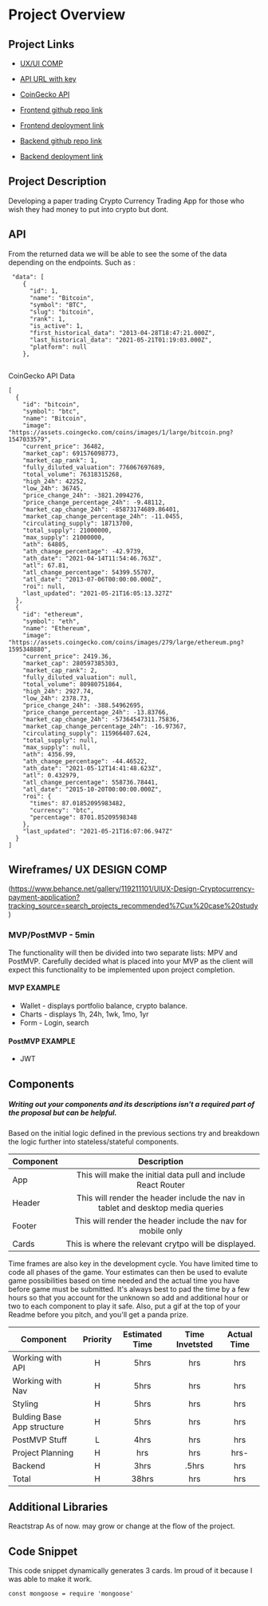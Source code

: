 # Project Overview

## Project Links
- [UX/UI COMP](https://www.behance.net/gallery/119211101/UIUX-Design-Cryptocurrency-payment-application?tracking_source=search_projects_recommended%7Cux%20case%20study)

- [API URL with key](https://pro-api.coinmarketcap.com/v1/cryptocurrency/map?CMC_PRO_API_KEY=c5d6dda1-a1ed-43ac-9a0c-6f4d7e6227a6)

- [CoinGecko API](https://api.coingecko.com/api/v3/coins/markets?vs_currency=usd&ids=bitcoin%2C%20ethereum&order=market_cap_desc&per_page=100&page=1&sparkline=false)

- [ Frontend github repo link](https://github.com/BPdg06/cryptoApp_frontend/tree/dev)
- [Frontend deployment link](https://mystifying-villani-51e1b2.netlify.app/)

- [ Backend github repo link](https://github.com/taylorhughes291/crypto-backend/tree/dev)
- [ Backend deployment link](https://crypto-backend-project3.herokuapp.com/)

## Project Description

Developing a paper trading Crypto Currency Trading App for those who wish they had money to put into crypto but dont. 

## API

From the returned data we will be able to see the some of the data depending on the endpoints. Such as :


```
 "data": [
    {
      "id": 1,
      "name": "Bitcoin",
      "symbol": "BTC",
      "slug": "bitcoin",
      "rank": 1,
      "is_active": 1,
      "first_historical_data": "2013-04-28T18:47:21.000Z",
      "last_historical_data": "2021-05-21T01:19:03.000Z",
      "platform": null
    },
         
```

CoinGecko API Data
```
[
  {
    "id": "bitcoin",
    "symbol": "btc",
    "name": "Bitcoin",
    "image": "https://assets.coingecko.com/coins/images/1/large/bitcoin.png?1547033579",
    "current_price": 36482,
    "market_cap": 691576098773,
    "market_cap_rank": 1,
    "fully_diluted_valuation": 776067697689,
    "total_volume": 76318315268,
    "high_24h": 42252,
    "low_24h": 36745,
    "price_change_24h": -3821.2094276,
    "price_change_percentage_24h": -9.48112,
    "market_cap_change_24h": -85873174689.86401,
    "market_cap_change_percentage_24h": -11.0455,
    "circulating_supply": 18713700,
    "total_supply": 21000000,
    "max_supply": 21000000,
    "ath": 64805,
    "ath_change_percentage": -42.9739,
    "ath_date": "2021-04-14T11:54:46.763Z",
    "atl": 67.81,
    "atl_change_percentage": 54399.55707,
    "atl_date": "2013-07-06T00:00:00.000Z",
    "roi": null,
    "last_updated": "2021-05-21T16:05:13.327Z"
  },
  {
    "id": "ethereum",
    "symbol": "eth",
    "name": "Ethereum",
    "image": "https://assets.coingecko.com/coins/images/279/large/ethereum.png?1595348880",
    "current_price": 2419.36,
    "market_cap": 280597385303,
    "market_cap_rank": 2,
    "fully_diluted_valuation": null,
    "total_volume": 80980751864,
    "high_24h": 2927.74,
    "low_24h": 2378.73,
    "price_change_24h": -388.54962695,
    "price_change_percentage_24h": -13.83766,
    "market_cap_change_24h": -57364547311.75836,
    "market_cap_change_percentage_24h": -16.97367,
    "circulating_supply": 115966407.624,
    "total_supply": null,
    "max_supply": null,
    "ath": 4356.99,
    "ath_change_percentage": -44.46522,
    "ath_date": "2021-05-12T14:41:48.623Z",
    "atl": 0.432979,
    "atl_change_percentage": 558736.78441,
    "atl_date": "2015-10-20T00:00:00.000Z",
    "roi": {
      "times": 87.01852095983482,
      "currency": "btc",
      "percentage": 8701.85209598348
    },
    "last_updated": "2021-05-21T16:07:06.947Z"
  }
]
```


## Wireframes/ UX DESIGN COMP
(https://www.behance.net/gallery/119211101/UIUX-Design-Cryptocurrency-payment-application?tracking_source=search_projects_recommended%7Cux%20case%20study)




### MVP/PostMVP - 5min

The functionality will then be divided into two separate lists: MPV and PostMVP.  Carefully decided what is placed into your MVP as the client will expect this functionality to be implemented upon project completion.  

#### MVP EXAMPLE
- Wallet - displays portfolio balance, crypto balance.
- Charts - displays 1h, 24h, 1wk, 1mo, 1yr
- Form - Login, search 



#### PostMVP EXAMPLE

- JWT

## Components
##### Writing out your components and its descriptions isn't a required part of the proposal but can be helpful.

Based on the initial logic defined in the previous sections try and breakdown the logic further into stateless/stateful components. 

| Component | Description | 
| --- | :---: |  
| App | This will make the initial data pull and include React Router| 
| Header | This will render the header include the nav in tablet and desktop media queries| 
| Footer | This will render the header include the nav for mobile only | 
| Cards | This is where the relevant crytpo will be displayed.| 


Time frames are also key in the development cycle.  You have limited time to code all phases of the game.  Your estimates can then be used to evalute game possibilities based on time needed and the actual time you have before game must be submitted. It's always best to pad the time by a few hours so that you account for the unknown so add and additional hour or two to each component to play it safe. Also, put a gif at the top of your Readme before you pitch, and you'll get a panda prize.

| Component | Priority | Estimated Time | Time Invetsted | Actual Time |
| --- | :---: |  :---: | :---: | :---: |
| Working with API | H | 5hrs| hrs | hrs |
| Working with Nav | H | 5hrs| hrs | hrs |
| Styling | H | 5hrs | hrs | hrs |
| Bulding Base App structure| H | 5hrs | hrs | hrs |
| PostMVP Stuff| L | 4hrs | hrs | hrs |
| Project Planning | H | hrs | hrs | hrs- |
| Backend | H | 3hrs | .5hrs | hrs |
| Total | H | 38hrs| hrs | hrs |

## Additional Libraries
Reactstrap
As of now. may grow or change at the flow of the project.

## Code Snippet

This code snippet dynamically generates 3 cards. Im proud of it because I was able to make it work.

```
const mongoose = require 'mongoose'
```
